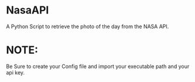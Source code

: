 # NasaAPI

A Python Script to retrieve the photo of the day from the NASA API. 

# NOTE:
  Be Sure to create your Config file and import your executable path and your api key. 
